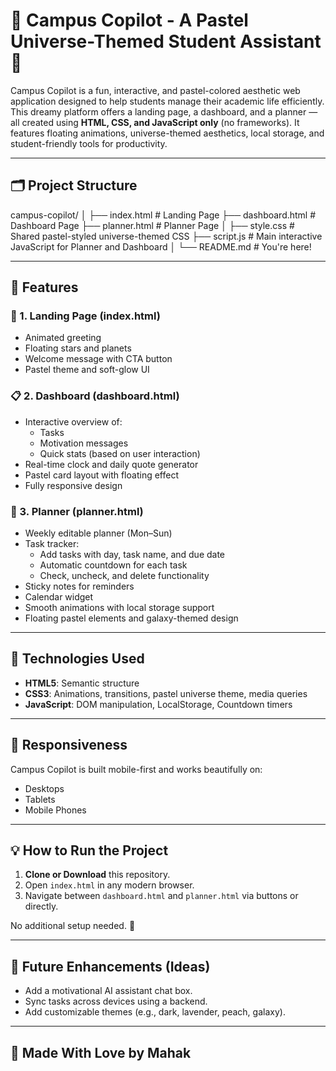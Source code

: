 # 🌸 Campus Copilot - A Pastel Universe-Themed Student Assistant 🌌

Campus Copilot is a fun, interactive, and pastel-colored aesthetic web application designed to help students manage their academic life efficiently. This dreamy platform offers a landing page, a dashboard, and a planner — all created using **HTML, CSS, and JavaScript only** (no frameworks). It features floating animations, universe-themed aesthetics, local storage, and student-friendly tools for productivity.

---

## 🗂 Project Structure

campus-copilot/
│
├── index.html # Landing Page
├── dashboard.html # Dashboard Page
├── planner.html # Planner Page
│
├── style.css # Shared pastel-styled universe-themed CSS
├── script.js # Main interactive JavaScript for Planner and Dashboard
│
└── README.md # You're here!


---

## 🌟 Features

### 🎀 1. **Landing Page (index.html)**
- Animated greeting
- Floating stars and planets
- Welcome message with CTA button
- Pastel theme and soft-glow UI

### 📋 2. **Dashboard (dashboard.html)**
- Interactive overview of:
  - Tasks
  - Motivation messages
  - Quick stats (based on user interaction)
- Real-time clock and daily quote generator
- Pastel card layout with floating effect
- Fully responsive design

### 📆 3. **Planner (planner.html)**
- Weekly editable planner (Mon–Sun)
- Task tracker:
  - Add tasks with day, task name, and due date
  - Automatic countdown for each task
  - Check, uncheck, and delete functionality
- Sticky notes for reminders
- Calendar widget
- Smooth animations with local storage support
- Floating pastel elements and galaxy-themed design

---

## 💾 Technologies Used

- **HTML5**: Semantic structure
- **CSS3**: Animations, transitions, pastel universe theme, media queries
- **JavaScript**: DOM manipulation, LocalStorage, Countdown timers

---

## 📱 Responsiveness

Campus Copilot is built mobile-first and works beautifully on:
- Desktops
- Tablets
- Mobile Phones

---

## 💡 How to Run the Project

1. **Clone or Download** this repository.
2. Open `index.html` in any modern browser.
3. Navigate between `dashboard.html` and `planner.html` via buttons or directly.

No additional setup needed. 🚀

---

## 📌 Future Enhancements (Ideas)
- Add a motivational AI assistant chat box.
- Sync tasks across devices using a backend.
- Add customizable themes (e.g., dark, lavender, peach, galaxy).

---

## 🧁 Made With Love by Mahak
